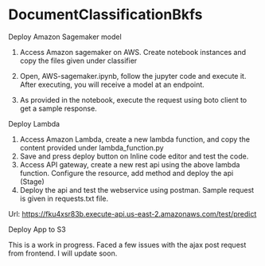 # DocumentClassificationBkfs

Deploy Amazon Sagemaker model

1. Access Amazon sagemaker on AWS. Create notebook instances and copy the files given under classifier

2. Open, AWS-sagemaker.ipynb, follow the jupyter code and execute it. After executing, you will receive a model at an endpoint.

3. As provided in the notebook, execute the request using boto client to get a sample response.


Deploy Lambda

1. Access Amazon Lambda, create a new lambda function, and copy the content provided under lambda_function.py
2. Save and press deploy button on Inline code editor and test the code.
3. Access API gateway, create a new rest api using the above lambda function. Configure the resource, add method and deploy the api (Stage)
4. Deploy the api and test the webservice using postman. Sample request is given in requests.txt file.

Url: https://fku4xsr83b.execute-api.us-east-2.amazonaws.com/test/predict


Deploy App to S3

This is a work in progress. Faced a few issues with the ajax post request from frontend. I will update soon.








